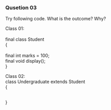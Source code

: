 <h3>Qusetion 03</h3>

Try following code. What is the outcome? Why?

Class 01: 	
<br>final class Student 
<br>{  	 	 
	<br>final int marks = 100;
	<br>final void display();
<br>}

Class 02: 
<br>class Undergraduate extends Student
<br>{

<br>}
